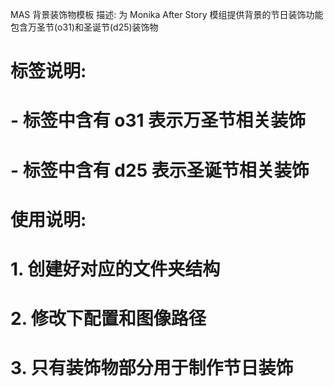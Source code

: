  MAS 背景装饰物模板
 描述: 为 Monika After Story 模组提供背景的节日装饰功能
 包含万圣节(o31)和圣诞节(d25)装饰物

# 标签说明:
# - 标签中含有 o31 表示万圣节相关装饰
# - 标签中含有 d25 表示圣诞节相关装饰
# 
# 使用说明:
# 1. 创建好对应的文件夹结构
# 2. 修改下配置和图像路径
# 3. 只有装饰物部分用于制作节日装饰

